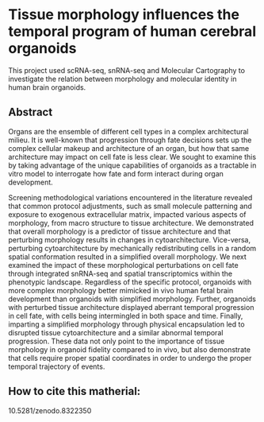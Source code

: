 # Tissue morphology influences the temporal program of human cerebral organoids
This project used scRNA-seq, snRNA-seq and Molecular Cartography to investigate the relation between morphology and molecular identity in human brain organoids.

## Abstract
Organs are the ensemble of different cell types in a complex architectural milieu. It is well-known that progression through fate decisions sets up the complex cellular makeup and architecture of an organ, but how that same architecture may impact on cell fate is less clear. We sought to examine this by taking advantage of the unique capabilities of organoids as a tractable in vitro model to interrogate how fate and form interact during organ development.

Screening methodological variations encountered in the literature revealed that common protocol adjustments, such as small molecule patterning and exposure to exogenous extracellular matrix, impacted various aspects of morphology, from macro structure to tissue architecture. We demonstrated that overall morphology is a predictor of tissue architecture and that perturbing morphology results in changes in cytoarchitecture. Vice-versa, perturbing cytoarchitecture by mechanically redistributing cells in a random spatial conformation resulted in a simplified overall morphology. We next examined the impact of these morphological perturbations on cell fate through integrated snRNA-seq and spatial transcriptomics within the phenotypic landscape. Regardless of the specific protocol, organoids with more complex morphology better mimicked in vivo human fetal brain development than organoids with simplified morphology. Further, organoids with perturbed tissue architecture displayed aberrant temporal progression in cell fate, with cells being intermingled in both space and time. Finally, imparting a simplified morphology through physical encapsulation led to disrupted tissue cytoarchitecture and a similar abnormal temporal progression. These data not only point to the importance of tissue morphology in organoid fidelity compared to in vivo, but also demonstrate that cells require proper spatial coordinates in order to undergo the proper temporal trajectory of events.

## How to cite this matherial:
10.5281/zenodo.8322350
